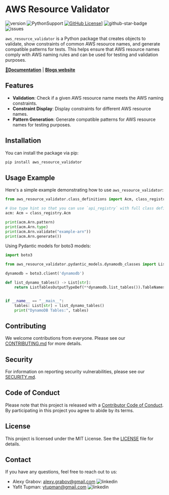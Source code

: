 
# AWS Resource Validator

![version](https://img.shields.io/github/v/release/CoreOxide/aws_resource_validator)
![PythonSupport](https://img.shields.io/static/v1?label=python&message=3.9-3.13&color=blue?style=flat-square&logo=python)
[![GitHub License](https://img.shields.io/github/license/CoreOxide/aws_resource_validator)](https://github.com/CoreOxide/aws_resource_validator/blob/main/LICENSE)]
![github-star-badge](https://img.shields.io/github/stars/CoreOxide/aws_resource_validator.svg?style=social)
![issues](https://img.shields.io/github/issues/CoreOxide/aws_resource_validator)

`aws_resource_validator` is a Python package that creates objects to validate, show constraints of common AWS resource names, and generate compatible patterns for tests. This helps ensure that AWS resource names comply with AWS naming rules and can be used for testing and validation purposes.

**[📜Documentation](https://coreoxide.github.io/aws_resource_validator/)** | **[Blogs website](https://alexy-grabov.medium.com/aws-resource-names-validation-and-generation-24ceb127e609)**

## Features

- **Validation**: Check if a given AWS resource name meets the AWS naming constraints.
- **Constraint Display**: Display constraints for different AWS resource names.
- **Pattern Generation**: Generate compatible patterns for AWS resource names for testing purposes.

## Installation

You can install the package via pip:

```sh
pip install aws_resource_validator
```

## Usage Example

Here's a simple example demonstrating how to use `aws_resource_validator`:

```python
from aws_resource_validator.class_definitions import Acm, class_registry

# Use type hint so that you can use `api_registry` with full class definitions
acm: Acm = class_registry.Acm

print(acm.Arn.pattern)
print(acm.Arn.type)
print(acm.Arn.validate("example-arn"))
print(acm.Arn.generate())
```

Using Pydantic models for boto3 models:

```python
import boto3

from aws_resource_validator.pydantic_models.dynamodb_classes import ListTablesOutputTypeDef

dynamodb = boto3.client('dynamodb')

def list_dynamo_tables() -> List[str]:
    return ListTablesOutputTypeDef(**dynamodb.list_tables()).TableNames


if __name__ == "__main__":
    tables: List[str] = list_dynamo_tables()
    print("DynamoDB Tables:", tables)
```

## Contributing

We welcome contributions from everyone. Please see our [CONTRIBUTING.md](CONTRIBUTING.md) for more details.

## Security

For information on reporting security vulnerabilities, please see our [SECURITY.md](SECURITY.md).

## Code of Conduct

Please note that this project is released with a [Contributor Code of Conduct](CODE_OF_CONDUCT.md). By participating in this project you agree to abide by its terms.

## License

This project is licensed under the MIT License. See the [LICENSE](LICENSE) file for details.

## Contact

If you have any questions, feel free to reach out to us:

- Alexy Grabov: [alexy.grabov@gmail.com](mailto:alexy.grabov@gmail.com) ![linkedin](https://img.shields.io/badge/LinkedIn-0077B5?style=flat-square&logo=linkedin&logoColor=white&link=https://www.linkedin.com/in/alexygrabov)
- Yafit Tupman: [ytupman@gmail.com](mailto:ytupman@gmail.com) ![linkedin](https://img.shields.io/badge/LinkedIn-0077B5?style=flat-square&logo=linkedin&logoColor=white&link=https://www.linkedin.com/in/yafit-tupman)
